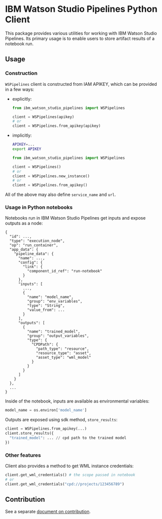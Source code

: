 # IBM Watson Studio Pipelines Python Client

This package provides various utilities for working with IBM Watson
Studio Pipelines. Its primary usage is to enable users to store
artifact results of a notebook run.


## Usage

### Construction

`WSPipelines` client is constructed from IAM APIKEY, which can be provided
in a few ways:

* explicitly:

  ```python
  from ibm_watson_studio_pipelines import WSPipelines
  
  client = WSPipelines(apikey)
  # or
  client = WSPipelines.from_apikey(apikey)
  ```

* implicitly:

  ```bash
  APIKEY=...
  export APIKEY
  ```

  ```python
  from ibm_watson_studio_pipelines import WSPipelines

  client = WSPipelines()
  # or
  client = WSPipelines.new_instance()
  # or
  client = WSPipelines.from_apikey()
  ```

All of the above may also define `service_name` and `url`.


### Usage in Python notebooks

Notebooks run in IBM Watson Studio Pipelines get inputs and expose
outputs as a node:

```
{
  "id": ...,
  "type": "execution_node",
  "op": "run_container",
  "app_data": {
    "pipeline_data": {
      "name": ...,
      "config": {
        "link": {
          "component_id_ref": "run-notebook"
        }
      },
      "inputs": [
        ...,
        {
          "name": "model_name",
          "group": "env_variables",
          "type": "String",
          "value_from": ...
        }
      ],
      "outputs": [
        {
          "name": "trained_model",
          "group": "output_variables",
          "type": {
            "CPDPath": {
              "path_type": "resource",
              "resource_type": "asset",
              "asset_type": "wml_model"
            }
          }
        }
      ]
    }
  },
  ...
}
```

Inside of the notebook, inputs are available as environmental
variables:

```python
model_name = os.environ['model_name']
```

Outputs are exposed using sdk method, `store_results`:

```python
client = WSPipelines.from_apikey(...)
client.store_results({
  "trained_model": ... // cpd path to the trained model
})
```


### Other features

Client also provides a method to get WML instance credentials:

```python
client.get_wml_credentials() # the scope passed in notebook
# or
client.get_wml_credentials("cpd://projects/123456789")
```


## Contribution

See a separate [document on contribution](CONTRIBUTING.md).
